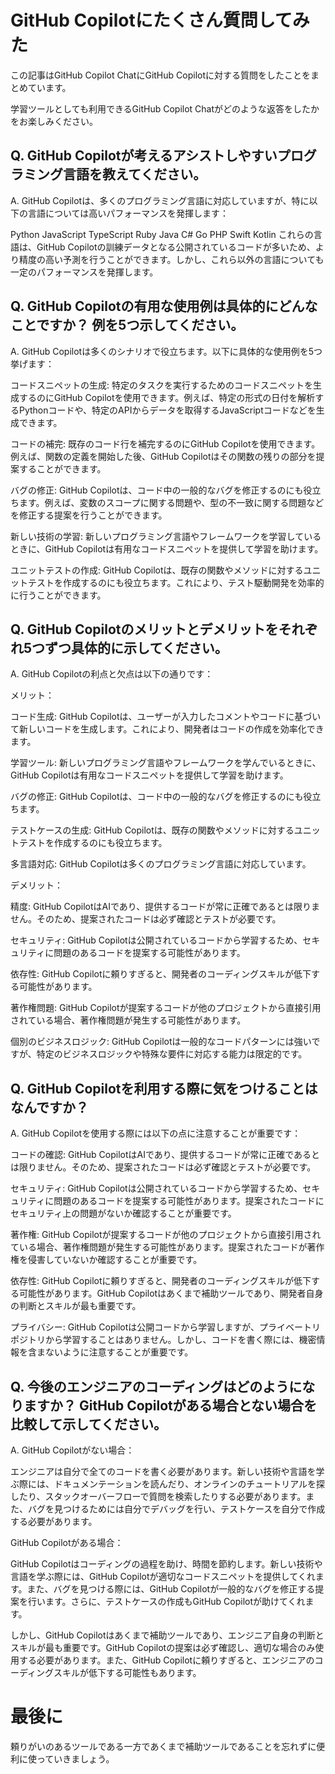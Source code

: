 # GitHub Copilotにたくさん質問してみた

この記事はGitHub Copilot ChatにGitHub Copilotに対する質問をしたことをまとめています。

学習ツールとしても利用できるGitHub Copilot Chatがどのような返答をしたかをお楽しみください。

## Q. GitHub Copilotが考えるアシストしやすいプログラミング言語を教えてください。

A. GitHub Copilotは、多くのプログラミング言語に対応していますが、特に以下の言語については高いパフォーマンスを発揮します：

Python
JavaScript
TypeScript
Ruby
Java
C#
Go
PHP
Swift
Kotlin
これらの言語は、GitHub Copilotの訓練データとなる公開されているコードが多いため、より精度の高い予測を行うことができます。しかし、これら以外の言語についても一定のパフォーマンスを発揮します。

## Q. GitHub Copilotの有用な使用例は具体的にどんなことですか？ 例を5つ示してください。

A. GitHub Copilotは多くのシナリオで役立ちます。以下に具体的な使用例を5つ挙げます：

コードスニペットの生成: 特定のタスクを実行するためのコードスニペットを生成するのにGitHub Copilotを使用できます。例えば、特定の形式の日付を解析するPythonコードや、特定のAPIからデータを取得するJavaScriptコードなどを生成できます。

コードの補完: 既存のコード行を補完するのにGitHub Copilotを使用できます。例えば、関数の定義を開始した後、GitHub Copilotはその関数の残りの部分を提案することができます。

バグの修正: GitHub Copilotは、コード中の一般的なバグを修正するのにも役立ちます。例えば、変数のスコープに関する問題や、型の不一致に関する問題などを修正する提案を行うことができます。

新しい技術の学習: 新しいプログラミング言語やフレームワークを学習しているときに、GitHub Copilotは有用なコードスニペットを提供して学習を助けます。

ユニットテストの作成: GitHub Copilotは、既存の関数やメソッドに対するユニットテストを作成するのにも役立ちます。これにより、テスト駆動開発を効率的に行うことができます。

## Q. GitHub Copilotのメリットとデメリットをそれぞれ5つずつ具体的に示してください。

A. GitHub Copilotの利点と欠点は以下の通りです：

メリット：

コード生成: GitHub Copilotは、ユーザーが入力したコメントやコードに基づいて新しいコードを生成します。これにより、開発者はコードの作成を効率化できます。

学習ツール: 新しいプログラミング言語やフレームワークを学んでいるときに、GitHub Copilotは有用なコードスニペットを提供して学習を助けます。

バグの修正: GitHub Copilotは、コード中の一般的なバグを修正するのにも役立ちます。

テストケースの生成: GitHub Copilotは、既存の関数やメソッドに対するユニットテストを作成するのにも役立ちます。

多言語対応: GitHub Copilotは多くのプログラミング言語に対応しています。

デメリット：

精度: GitHub CopilotはAIであり、提供するコードが常に正確であるとは限りません。そのため、提案されたコードは必ず確認とテストが必要です。

セキュリティ: GitHub Copilotは公開されているコードから学習するため、セキュリティに問題のあるコードを提案する可能性があります。

依存性: GitHub Copilotに頼りすぎると、開発者のコーディングスキルが低下する可能性があります。

著作権問題: GitHub Copilotが提案するコードが他のプロジェクトから直接引用されている場合、著作権問題が発生する可能性があります。

個別のビジネスロジック: GitHub Copilotは一般的なコードパターンには強いですが、特定のビジネスロジックや特殊な要件に対応する能力は限定的です。

## Q. GitHub Copilotを利用する際に気をつけることはなんですか？

A. GitHub Copilotを使用する際には以下の点に注意することが重要です：

コードの確認: GitHub CopilotはAIであり、提供するコードが常に正確であるとは限りません。そのため、提案されたコードは必ず確認とテストが必要です。

セキュリティ: GitHub Copilotは公開されているコードから学習するため、セキュリティに問題のあるコードを提案する可能性があります。提案されたコードにセキュリティ上の問題がないか確認することが重要です。

著作権: GitHub Copilotが提案するコードが他のプロジェクトから直接引用されている場合、著作権問題が発生する可能性があります。提案されたコードが著作権を侵害していないか確認することが重要です。

依存性: GitHub Copilotに頼りすぎると、開発者のコーディングスキルが低下する可能性があります。GitHub Copilotはあくまで補助ツールであり、開発者自身の判断とスキルが最も重要です。

プライバシー: GitHub Copilotは公開コードから学習しますが、プライベートリポジトリから学習することはありません。しかし、コードを書く際には、機密情報を含まないように注意することが重要です。

## Q. 今後のエンジニアのコーディングはどのようになりますか？ GitHub Copilotがある場合とない場合を比較して示してください。

A. GitHub Copilotがない場合：

エンジニアは自分で全てのコードを書く必要があります。新しい技術や言語を学ぶ際には、ドキュメンテーションを読んだり、オンラインのチュートリアルを探したり、スタックオーバーフローで質問を検索したりする必要があります。また、バグを見つけるためには自分でデバッグを行い、テストケースを自分で作成する必要があります。

GitHub Copilotがある場合：

GitHub Copilotはコーディングの過程を助け、時間を節約します。新しい技術や言語を学ぶ際には、GitHub Copilotが適切なコードスニペットを提供してくれます。また、バグを見つける際には、GitHub Copilotが一般的なバグを修正する提案を行います。さらに、テストケースの作成もGitHub Copilotが助けてくれます。

しかし、GitHub Copilotはあくまで補助ツールであり、エンジニア自身の判断とスキルが最も重要です。GitHub Copilotの提案は必ず確認し、適切な場合のみ使用する必要があります。また、GitHub Copilotに頼りすぎると、エンジニアのコーディングスキルが低下する可能性もあります。

# 最後に

頼りがいのあるツールである一方であくまで補助ツールであることを忘れずに便利に使っていきましょう。
